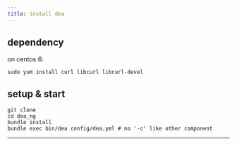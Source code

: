 ```yaml
---
title: install dea
---
```


## dependency

on centos 6:

    sudo yum install curl libcurl libcurl-devel

## setup & start

    git clone
    cd dea_ng
    bundle install
    bundle exec bin/dea config/dea.yml # no '-c' like other component


---
